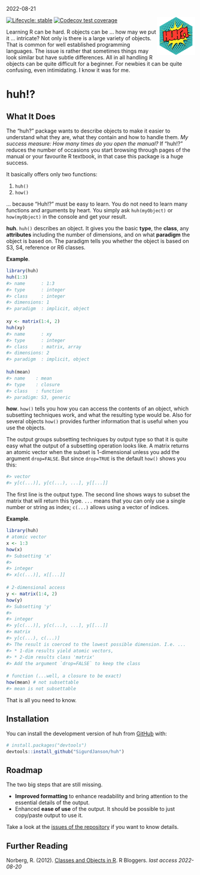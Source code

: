 2022-08-21

<!-- README.md is generated from README.Rmd. Please edit that file -->

<img src="vignettes/img/logo_huh.svg" align="right" width="20%"/>

<!-- badges: start -->

[![Lifecycle:
stable](https://img.shields.io/badge/lifecycle-stable-brightgreen.svg)](https://lifecycle.r-lib.org/articles/stages.html#stable)
[![Codecov test
coverage](https://codecov.io/gh/SigurdJanson/huh/branch/main/graph/badge.svg)](https://app.codecov.io/gh/SigurdJanson/huh?branch=main)
<!-- badges: end -->

Learning R can be hard. R objects can be … how may we put it …
intricate? Not only is there is a large variety of objects. That is
common for well established programming languages. The issue is rather
that sometimes things may look similar but have subtle differences. All
in all handling R objects can be quite difficult for a beginner. For
newbies it can be quite confusing, even intimidating. I know it was for
me.

# huh!?

## What It Does

The “huh?” package wants to describe objects to make it easier to
understand what they are, what they contain and how to handle them. *My
success measure: How many times do you open the manual?* If “huh!?”
reduces the number of occasions you start browsing through pages of the
manual or your favourite R textbook, in that case this package is a huge
success.

It basically offers only two functions:

1.  `huh()`
2.  `how()`

… because “Huh!?” must be easy to learn. You do not need to learn many
functions and arguments by heart. You simply ask `huh(myObject)` or
`how(myObject)` in the console and get your result.

**huh**. `huh()` describes an object. It gives you the basic **type**,
the **class**, any **attributes** including the number of dimensions,
and on what **paradigm** the object is based on. The paradigm tells you
whether the object is based on S3, S4, reference or R6 classes.

**Example**.

``` r
library(huh)
huh(1:3)
#> name      : 1:3
#> type      : integer
#> class     : integer
#> dimensions: 1
#> paradigm  : implicit, object

xy <- matrix(1:4, 2)
huh(xy)
#> name      : xy
#> type      : integer
#> class     : matrix, array
#> dimensions: 2
#> paradigm  : implicit, object

huh(mean)
#> name    : mean
#> type    : closure
#> class   : function
#> paradigm: S3, generic
```

**how**. `how()` tells you how you can access the contents of an object,
which subsetting techniques work, and what the resulting type would be.
Also for several objects `how()` provides further information that is
useful when you use the objects.

The output groups subsetting techniques by output type so that it is
quite easy what the output of a subsetting operation looks like. A
matrix returns an atomic vector when the subset is 1-dimensional unless
you add the argument `drop=FALSE`. But since `drop=TRUE` is the default
`how()` shows you this:

``` r
#> vector 
#> y[c(...)], y[c(...), ...], y[[...]]
```

The first line is the output type. The second line shows ways to subset
the matrix that will return this type. `...` means that you can only use
a single number or string as index; `c(...)` allows using a vector of
indices.

**Example**.

``` r
library(huh)
# atomic vector
x <- 1:3
how(x)
#> Subsetting 'x'
#> 
#> integer 
#> x[c(...)], x[[...]]

# 2-dimensional access
y <- matrix(1:4, 2)
how(y)
#> Subsetting 'y'
#> 
#> integer 
#> y[c(...)], y[c(...), ...], y[[...]]
#> matrix 
#> y[c(...), c(...)]
#> The result is coerced to the lowest possible dimension. I.e. ... 
#> * 1-dim results yield atomic vectors, 
#> * 2-dim results class 'matrix' 
#> Add the argument `drop=FALSE` to keep the class

# function (...well, a closure to be exact)
how(mean) # not subsettable
#> mean is not subsettable
```

That is all you need to know.

## Installation

You can install the development version of huh from
[GitHub](https://github.com/) with:

``` r
# install.packages("devtools")
devtools::install_github("SigurdJanson/huh")
```

## Roadmap

The two big steps that are still missing.

-   **Improved formatting** to enhance readability and bring attention
    to the essential details of the output.
-   Enhanced **ease of use** of the output. It should be possible to
    just copy/paste output to use it.

Take a look at the [issues of the
repository](https://github.com/SigurdJanson/huh/issues) if you want to
know details.

## Further Reading

Norberg, R. (2012). [Classes and Objects in
R](https://www.r-bloggers.com/2012/10/classes-and-objects-in-r/). R
Bloggers. *last access 2022-08-20*
